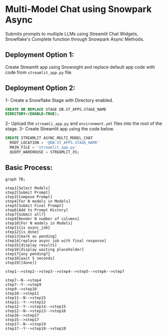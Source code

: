 # Multi-Model Chat using Snowpark Async

Submits prompts to multiple LLMs using Streamlit Chat Widgets, Snowflake's Complete function through Snowpark Async Methods.



## Deployment Option 1:

Create Streamlit app using Snowsight and replace default app code with code from `streamlit_app.py` file. 

## Deployment Option 2:

1- Create a Snowflake Stage with Directory enabled. 
```sql
CREATE OR REPLACE STAGE DB.ST_APPS.STAGE_NAME
DIRECTORY=(ENABLE=TRUE);
```
2- Upload the `streamli_app.py` and `environment.yml` files into the root of the stage. 
3- Create Streamlit app using the code below. 
```sql
CREATE STREAMLIT ASYNC_MULTI_MODEL_CHAT
  ROOT_LOCATION = '@DB.ST_APPS.STAGE_NAME'
  MAIN_FILE = 'streamlit_app.py'
  QUERY_WAREHOUSE = STREAMLIT_XS;
```

## Basic Process:

```mermaid
graph TB;

step1[Select Models]
step2[Submit Prompt]
step3[Compose Prompt]
step4[For N models in Models] 
step5[Submit Final Prompt]
step6[Add to Prompt History]
step7{Submit all?}
step9[Render N number of columns]
step10[For N models in Models] 
step11{is async_job}
step12{is_done}
step13[mark as pending]
step14[replace async job with final response]
step15[display results]
step16[display waiting placeholder]
step17{any pending?}
step18[wait 5 seconds]
step19[[done]]

step1-->step2-->step3-->step4-->step5-->step6-->step7

step7--N-->step4
step7--Y-->step9
step9-->step10
step10-->step11
step11--N-->step15
step11--Y-->step12
step12--Y-->step14-->step15
step12--N-->step13-->step16
step16-->step17
step15-->step17
step17--N-->step19
step17--Y-->step18-->step10
```